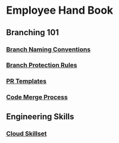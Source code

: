 # Employee Hand Book

## Branching 101

### [Branch Naming Conventions](/branching-101/branch-naming-convention.md)

### [Branch Protection Rules](/branching-101/branch-rules.md)

### [PR Templates](/branching-101/pr-templates/)

### [Code Merge Process](/branching-101/code-merge-process.md)

## Engineering Skills

### [Cloud Skillset](/engineering-skills/cloud/) 
